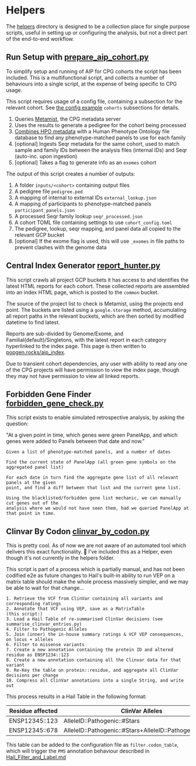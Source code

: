 # Helpers

The [helpers](../helpers) directory is designed to be a collection place for single purpose scripts, useful
in setting up or configuring the analysis, but not a direct part of the end-to-end workflow.

## Run Setup with [prepare_aip_cohort.py](../helpers/prepare_aip_cohort.py)

To simplify setup and running of AIP for CPG cohorts the script has been included. This is
a multifunctional script, and collects a number of behaviours into a single script, at the
expense of being specific to CPG usage.

This script requires usage of a config file, containing a subsection for the relevant cohort. See
[the config example](../reanalysis/reanalysis_global.toml) `cohorts` subsections for details.

1. Queries [Metamist](https://sample-metadata.populationgenomics.org.au/), the CPG metadata server
2. Uses the results to generate a pedigree for the cohort being processed
3. [Combines HPO metadata](HPO_Panel_Matching.md) with a Human Phenotype Ontology file database to
    find any phenotype-matched panels to use for each family
4. [optional] Ingests Seqr metadata for the same cohort, used to match sample and family IDs between
    the analysis files (internal IDs) and Seqr (auto-inc. upon ingestion)
5. [optional] Takes a flag to generate info as an `exomes` cohort

The output of this script creates a number of outputs:

1. A folder `inputs/<cohort>` containing output files
2. A pedigree file `pedigree.ped`
3. A mapping of internal to external IDs `external_lookup.json`
4. A mapping of participants to phenotype-matched panels `participant_panels.json`
5. A processed Seqr family lookup `seqr_processed.json`
6. A cohort TOML file containing settings to use `cohort_config.toml`
7. The pedigree, lookup, seqr mapping, and panel data all copied to the relevant GCP bucket
8. [optional] If the exome flag is used, this will use `_exomes` in file paths to prevent clashes
    with the genome data


## Central Index Generator [report_hunter.py](../helpers/report_hunter.py)

This script crawls all project GCP buckets it has access to and identifies the latest
HTML reports for each cohort. These collected reports are assembled into an index HTML
page, which is posted to the `common` bucket.

The source of the project list to check is Metamist, using the projects end point. The
buckets are listed using a `google.storage` method, accumulating all report paths in
the relevant buckets, which are then sorted by modified datetime to find latest.

Reports are sub-divided by Genome/Exome, and Familial(default)/Singletons, with the
latest report in each category hyperlinked to the index page. This page is then written
to [popgen.rocks/aip_index](http://popgen.rocks/aip_index).

Due to transient cohort dependencies, any user with ability to read any one of the CPG
projects will have permission to view the index page, though they may not have permission
to view all linked reports.


## Forbidden Gene Finder [forbidden_gene_check.py](../helpers/forbidden_gene_check.py)

This script exists to enable simulated retrospective analysis, by asking the question:

"At a given point in time, which genes were green PanelApp, and which genes were added
to Panels between that date and now."

```commandline
Given a list of phenotype-matched panels, and a number of dates

Find the current state of PanelApp (all green gene symbols on the aggregated panel list)

For each date in turn find the aggregate gene list of all relevant panels at the given
point, and find a diff between that list and the current gene list.

Using the blacklisted/forbidden gene list mechanic, we can manually cut genes out of the
analysis where we would not have seen them, had we queried PanelApp at that point in time.
```


## Clinvar By Codon [clinvar_by_codon.py](../reanalysis/clinvar_by_codon.py)

This is pretty cool. As of now we are not aware of an automated tool which delivers this
exact functionality. :tada: I've included this as a Helper, even though it's not currently
in the helpers folder.

This script is part of a process which is partially manual, and has not been codified e2e
as future changes to Hail's built-in ability to run VEP on a matrix table should make the
whole process massively simpler, and we may be able to wait for that change...

```commandline
1. Retrieve the VCF from ClinVar containing all variants and corresponding ratings
2. Annotate that VCF using VEP, save as a MatrixTable
(this script:)
3. Load a Hail Table of re-summarised ClinVar decisions (see summarise_clinvar_entries.py)
4. Filter to Pathogenic Alleles
5. Join (inner) the in-house summary ratings & VCF VEP consequences, on locus + alleles
6. Filter to missense variants
7. Create a new annotation containing the protein ID and altered residue as ENSP1234::123
8. Create a new annotation containing all the Clinvar data for that variant
9. Re-Key the table on protein::residue, and aggregate all ClinVar decisions per change
10. Compress all ClinVar annotations into a single String, and write out
```

This process results in a Hail Table in the following format:

| Residue affected | ClinVar Alleles                                           |
|------------------|-----------------------------------------------------------|
| ENSP12345::123   | AlleleID::Pathogenic::#Stars                              |
| ENSP12345::678   | AlleleID::Pathogenic::#Stars+AlleleID::Pathogenic::#Stars |

This table can be added to the configuration file as `filter.codon_table`, which will
trigger the `PM5` annotation behaviour described in [Hail_Filter_and_Label.md](Hail_Filter_and_Label.md#usp)
